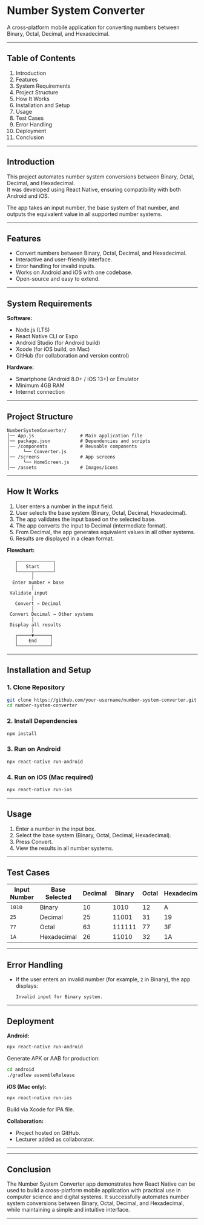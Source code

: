 # Number System Converter  
A cross-platform mobile application for converting numbers between Binary, Octal, Decimal, and Hexadecimal.  

---

## Table of Contents
1. Introduction  
2. Features  
3. System Requirements  
4. Project Structure  
5. How It Works  
6. Installation and Setup  
7. Usage  
8. Test Cases  
9. Error Handling  
10. Deployment    
11. Conclusion  

---

## Introduction
This project automates number system conversions between Binary, Octal, Decimal, and Hexadecimal.  
It was developed using React Native, ensuring compatibility with both Android and iOS.  

The app takes an input number, the base system of that number, and outputs the equivalent value in all supported number systems.  

---

## Features
- Convert numbers between Binary, Octal, Decimal, and Hexadecimal.  
- Interactive and user-friendly interface.  
- Error handling for invalid inputs.  
- Works on Android and iOS with one codebase.  
- Open-source and easy to extend.  

---

## System Requirements
**Software:**  
- Node.js (LTS)  
- React Native CLI or Expo  
- Android Studio (for Android build)  
- Xcode (for iOS build, on Mac)  
- GitHub (for collaboration and version control)  

**Hardware:**  
- Smartphone (Android 8.0+ / iOS 13+) or Emulator  
- Minimum 4GB RAM  
- Internet connection  

---

## Project Structure
```
NumberSystemConverter/
│── App.js                 # Main application file
│── package.json           # Dependencies and scripts
│── /components            # Reusable components
│     └── Converter.js
│── /screens               # App screens
│     └── HomeScreen.js
│── /assets                # Images/icons
```

---

## How It Works
1. User enters a number in the input field.  
2. User selects the base system (Binary, Octal, Decimal, Hexadecimal).  
3. The app validates the input based on the selected base.  
4. The app converts the input to Decimal (intermediate format).  
5. From Decimal, the app generates equivalent values in all other systems.  
6. Results are displayed in a clean format.  

**Flowchart:**  

```
   ┌─────────────┐
   │   Start     │
   └─────┬───────┘
         │
  Enter number + base
         │
 Validate input
         │
   Convert → Decimal
         │
 Convert Decimal → Other systems
         │
 Display all results
         │
   ┌─────▼──────┐
   │    End     │
   └────────────┘
```

---

## Installation and Setup

### 1. Clone Repository
```bash
git clone https://github.com/your-username/number-system-converter.git
cd number-system-converter
```

### 2. Install Dependencies
```bash
npm install
```

### 3. Run on Android
```bash
npx react-native run-android
```

### 4. Run on iOS (Mac required)
```bash
npx react-native run-ios
```

---

## Usage
1. Enter a number in the input box.  
2. Select the base system (Binary, Octal, Decimal, Hexadecimal).  
3. Press Convert.  
4. View the results in all number systems.  

---

## Test Cases

| Input Number | Base Selected | Decimal | Binary  | Octal | Hexadecimal |
|--------------|--------------|---------|---------|-------|-------------|
| `1010`       | Binary       | 10      | 1010    | 12    | A           |
| `25`         | Decimal      | 25      | 11001   | 31    | 19          |
| `77`         | Octal        | 63      | 111111  | 77    | 3F          |
| `1A`         | Hexadecimal  | 26      | 11010   | 32    | 1A          |

---


## Error Handling
- If the user enters an invalid number (for example, `2` in Binary), the app displays:  
  ```
  Invalid input for Binary system.
  ```

---

## Deployment
**Android:**  
```bash
npx react-native run-android
```
Generate APK or AAB for production:  
```bash
cd android
./gradlew assembleRelease
```

**iOS (Mac only):**  
```bash
npx react-native run-ios
```
Build via Xcode for IPA file.  

**Collaboration:**  
- Project hosted on GitHub.  
- Lecturer added as collaborator.  

---


---

## Conclusion
The Number System Converter app demonstrates how React Native can be used to build a cross-platform mobile application with practical use in computer science and digital systems. It successfully automates number system conversions between Binary, Octal, Decimal, and Hexadecimal, while maintaining a simple and intuitive interface.  

---
